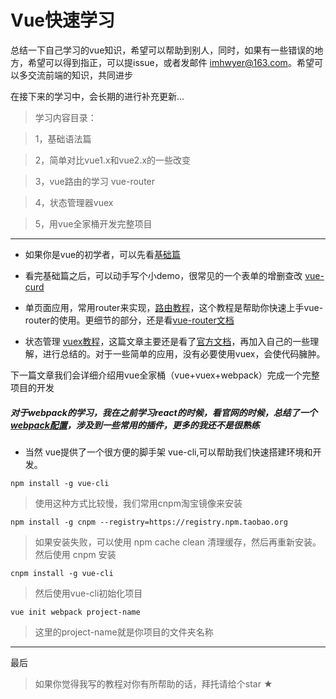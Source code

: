 # Vue快速学习

总结一下自己学习的vue知识，希望可以帮助到别人，同时，如果有一些错误的地方，希望可以得到指正，可以提issue，或者发邮件 imhwyer@163.com。希望可以多交流前端的知识，共同进步

在接下来的学习中，会长期的进行补充更新...

> 学习内容目录：

> 1，基础语法篇

> 2，简单对比vue1.x和vue2.x的一些改变

> 3，vue路由的学习 vue-router

> 4，状态管理器vuex

> 5，用vue全家桶开发完整项目

-------------------------------------------------------------------------------

* 如果你是vue的初学者，可以先看[基础篇](https://github.com/sprout-echo/vue-course/blob/master/vue-base/vue-base.md)

* 看完基础篇之后，可以动手写个小demo，很常见的一个表单的增删查改 [vue-curd](https://github.com/sprout-echo/vue-course/blob/master/vue-curd/vue-curd.md)

* 单页面应用，常用router来实现，[路由教程](https://github.com/sprout-echo/vue-course/blob/master/vue-router/vue-router.md)，这个教程是帮助你快速上手vue-router的使用。更细节的部分，还是看[vue-router文档](https://router.vuejs.org/)

* 状态管理 [vuex教程](https://github.com/sprout-echo/vue-course/tree/master/vuex/vuex.md)，这篇文章主要还是看了[官方文档](https://vuex.vuejs.org/zh-cn/installation.html)，再加入自己的一些理解，进行总结的。对于一些简单的应用，没有必要使用vuex，会使代码臃肿。

下一篇文章我们会详细介绍用vue全家桶（vue+vuex+webpack）完成一个完整项目的开发

##### 对于webpack的学习，我在之前学习react的时候，看官网的时候，总结了一个[webpack配置](https://github.com/sprout-echo/vue-course/tree/master/webpack/webpack.md)，涉及到一些常用的插件，更多的我还不是很熟练

+ 当然 vue提供了一个很方便的脚手架 vue-cli,可以帮助我们快速搭建环境和开发。
```
npm install -g vue-cli
```
> 使用这种方式比较慢，我们常用cnpm淘宝镜像来安装
```
npm install -g cnpm --registry=https://registry.npm.taobao.org
```
> 如果安装失败，可以使用 npm cache clean 清理缓存，然后再重新安装。
然后使用 cnpm 安装 
```
cnpm install -g vue-cli
```
> 然后使用vue-cli初始化项目
```
vue init webpack project-name
```
> 这里的project-name就是你项目的文件夹名称

-------------------------------------------------------------------------
最后

> 如果你觉得我写的教程对你有所帮助的话，拜托请给个star ★
